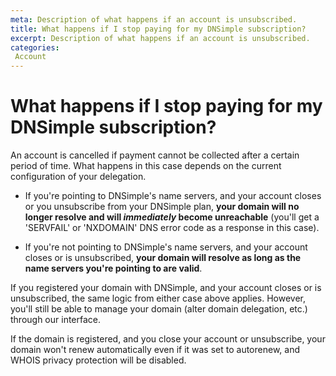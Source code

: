 ```yaml
---
meta: Description of what happens if an account is unsubscribed.
title: What happens if I stop paying for my DNSimple subscription?
excerpt: Description of what happens if an account is unsubscribed.
categories:
 Account
---
```


# What happens if I stop paying for my DNSimple subscription?

An account is cancelled if payment cannot be collected after a certain period of time. What happens in this case depends on the current configuration of your delegation.

- If you're pointing to DNSimple's name servers, and your account closes or you unsubscribe from your DNSimple plan, **your domain will no longer resolve and will _immediately_ become unreachable** (you'll get a 'SERVFAIL' or 'NXDOMAIN' DNS error code as a response in this case).

- If you're not pointing to DNSimple's name servers, and your account closes or is unsubscribed, **your domain will resolve as long as the name servers you're pointing to are valid**.

If you registered your domain with DNSimple, and your account closes or is unsubscribed, the same logic from either case above applies. However, you'll still be able to manage your domain (alter domain delegation, etc.) through our interface.

<note>
If the domain is registered, and you close your account or unsubscribe, your domain won't renew automatically even if it was set to autorenew, and WHOIS privacy protection will be disabled.
</note>
